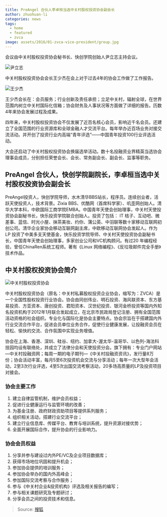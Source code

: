 ```yaml
---
title: PreAngel 合伙人李卓桓当选中关村股权投资协会副会长
author: zhuohuan-li
categories: news
tags:
  - home
  - featured
  - zvca
image: assets/2016/01-zvca-vice-president/group.jpg
---
```


会议由中关村股权投资协会秘书长、快创学院创始人尹立志主持会议。

![尹立志](/assets/2016/01-zvca-vice-president/yinlizhi.jpg)

中关村股权投资协会会长王少杰在会上对于过去4年的协会工作做了工作报告。

![王少杰](/assets/2016/01-zvca-vice-president/wangshaojie.jpg)

王少杰会长在：会员服务；行业创新及责任承担；立足中关村，辐射全球，在世界范围内树立中关村国际化信箱；协会财务及人事状况等方面做了详细的报告。历数4年来协会发展过程及成果。

四年来，中关村股权投资协会不仅发展了近百名核心会员，影响近千名会员。还建立了全国范围的行业资源库和全球金融人才交流平台。每年举办近百场业务对接交流活动。并开创了投资行业内高端“青年评选”——中国青年投资100行业评选活动。

大会还启动了中关村股权投资协会换届选举活动。数十名投融资业界精英当选协会理事会成员，分别担任荣誉会长、会长、常务副会长、副会长、监事等职务。

## PreAngel 合伙人，快创学院副院长，李卓桓当选中关村股权投资协会副会长

PreAngel投资人，快创学院导师，水木清华BBS站长，程序员。连续创业者，活跃天使投资人，技术背景。Zixia BBS、优酷网（首席科学家）、叽歪网创始人。清华大学本科，中欧国际工商学院EMBA。中国青年天使会创始理事，中关村天使投资协会副秘书长，快乐投资学院联合创始人。投资了包括： IT 桔子、互动吧、微差事、蓝信、时光小屋、抹茶美妆、约你、蒲公英、中羽联等数十家移动互联网初创公司。清华企业家协会移动互联网副主席，中欧移动互联网协会发起人。作为LP 投资了中美多支天使基金，快乐投资学院导师、中关村天使投资协会副秘书长，中国青年天使会创始理事，多家创业公司和VC机构顾问。有过20 年编程经验，曾任ChinaRen系统工程师。著有《Linux 网络编程》、《反垃圾邮件完全手册》技术作品。

## 中关村股权投资协会简介

![中关村股权投资协会](/assets/2016/01-zvca-vice-president/zvca.jpg)

中关村股权投资协会（原名：中关村私募股权投资企业协会，缩写为：ZVCA）是一个全国性股权投资行业协会。协会由同创伟业、明石投资、海风联资本、东方基易投资、方亚资本、唐创投资、君阳资本、汉世纪投资、银河金桥投资等国内外知名投资机构于2012年1月联合发起成立，在北京市民政局登记注册、拥有全国范围活动资格的社会组织。专业化与国际化是协会主要特点。协会宗旨在于搭建国内外行业交流合作平台，促进会员单位业务合作，促使行业健康发展，让投融资会员在轻松、愉快的交流、合作氛围中实现业务增值。

协会在上海、香港、深圳、硅谷、纽约、加拿大-渥太华-温哥华、以色列-海法科技园均设有联络处，并成立了法律分会和天使投资分会。旗下拥有：专业门户网站—中关村投融资网；每周一期的电子期刊—《中关村投融资资讯》，发行量8万份；协会活动丰富，每月5至6次投资机会交流与分享活动；每年一次大型年会活动，2至3次行业评选，4至5次出国交流考察活动，20多场高质量的LP及投资项目对接会。

### 协会主要工作

1. 建立自律监管机制，维护会员权益；
1. 促进行业健康运行与监管环境的改善；
1. 为基金注册、政府财政资助项目等提供系列服务；
1. 组织相关活动，搭建行业交流平台；
1. 建立行业信息库、传媒平台、教育与培训系统，提升资源对接优势；
1. 全面开展国际合作，提升协会的行业影响力。

### 协会会员权益

1. 分享并参与建设过内外PE/VC及企业项目数据库；
1. 获得市场地位巩固和提升机会；
1. 参加协会提供的培训服务；
1. 参加协会举办的国内外高峰会；
1. 参加国际交流考察与合作服务；
1. 参与《中关村企业&投资机构》评选及相关报告的编写；
1. 参与相关课题研究及专题研讨；
1. 分享会员之间的投资技术和信息。

> Source: [搜狐](http://www.sohu.com/a/55543335_355047)
